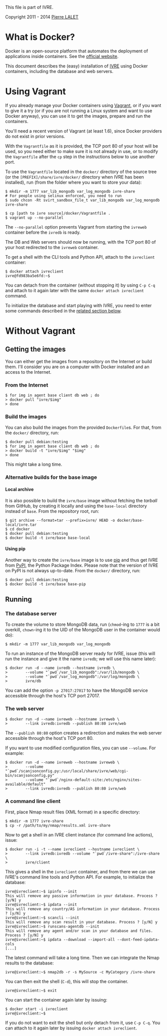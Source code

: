 This file is part of IVRE.

Copyright 2011 - 2014 [Pierre LALET](mailto:pierre.lalet@cea.fr)

# What is Docker? #

Docker is an open-source platform that automates the deployment of
applications inside containers. See the [official
website](http://www.docker.com/).

This document describes the (easy) installation of [IVRE](README.md)
using Docker containers, including the database and web servers.

# Using Vagrant #

If you already manage your Docker containers using
[Vagrant](https://www.vagrantup.com/), or if you want to give it a try
(or if you are not running a Linux system and want to use Docker
anyway), you can use it to get the images, prepare and run the
containers.

You'll need a recent version of Vagrant (at least 1.6), since Docker
providers do not exist in prior versions.

With the `Vagrantfile` as it is provided, the TCP port 80 of your host
will be used, so you need either to make sure it is not already in
use, or to modify the `Vagrantfile` after the `cp` step in the
instructions below to use another port.

To use the `Vagrantfile` located in the `docker/` directory of the
source tree (or the `[PREFIX]/share/ivre/docker/` directory when IVRE
has been installed), run (from the folder where you want to store your
data):

    $ mkdir -m 1777 var_lib_mongodb var_log_mongodb ivre-share
    # For people using selinux enforced, you need to run
    $ sudo chcon -Rt svirt_sandbox_file_t var_lib_mongodb var_log_mongodb ivre-share
    
    $ cp [path to ivre source]/docker/Vagrantfile .
    $ vagrant up --no-parallel

The `--no-parallel` option prevents Vagrant from starting the
`ivreweb` container before the `ivredb` is ready.

The DB and Web servers should now be running, with the TCP port 80 of
your host redirected to the `ivreweb` container.

To get a shell with the CLI tools and Python API, attach to the
`ivreclient` container:

    $ docker attach ivreclient
    ivre@fd983ba5e6fd:~$

You can detach from the container (without stopping it) by using `C-p
C-q` and attach to it again later with the same `docker attach
ivreclient` command.

To initialize the database and start playing with IVRE, you need to
enter some commands described in the
[related section below](#a-command-line-client).

# Without Vagrant #

## Getting the images ##

You can either get the images from a repository on the Internet or
build them. I'll consider you are on a computer with Docker installed
and an access to the Internet.

### From the Internet ###

    $ for img in agent base client db web ; do
    > docker pull "ivre/$img"
    > done

### Build the images ###

You can also build the images from the provided `Dockerfile`s. For
that, from the `docker/` directory, run:

    $ docker pull debian:testing
    $ for img in agent base client db web ; do
    > docker build -t "ivre/$img" "$img"
    > done

This might take a long time.

### Alternative builds for the base image ###

#### Local archive ####

It is also possible to build the `ivre/base` image without fetching
the *tarball* from GitHub, by creating it locally and using the
`base-local` directory instead of `base`. From the repository root,
run:

    $ git archive --format=tar --prefix=ivre/ HEAD -o docker/base-local/ivre.tar
    $ cd docker
    $ docker pull debian:testing
    $ docker build -t ivre/base base-local

#### Using pip ####

Another way to create the `ivre/base` image is to use
[pip](https://pypi.python.org/pypi/pip) and thus get IVRE from
[PyPI](https://pypi.python.org), the Python Package Index. Please note
that the version of IVRE on PyPI is not always up-to-date. From the
`docker/` directory, run:

    $ docker pull debian:testing
    $ docker build -t ivre/base base-pip

## Running ##

### The database server ###

To create the volume to store MongoDB data, run (`chmod`-ing to `1777`
is a bit overkill, `chown`-ing it to the UID of the MongoDB user in
the container would do):

    $ mkdir -m 1777 var_lib_mongodb var_log_mongodb

To run an instance of the MongoDB server ready for IVRE, issue (this
will run the instance and give it the name `ivredb`; we will use this
name later):

    $ docker run -d --name ivredb --hostname ivredb \
    >        --volume "`pwd`/var_lib_mongodb":/var/lib/mongodb \
    >        --volume "`pwd`/var_log_mongodb":/var/log/mongodb \
    >        ivre/db

You can add the option `-p 27017:27017` to have the MongoDB service
accessible through the host's TCP port 27017.

### The web server ###

    $ docker run -d --name ivreweb --hostname ivreweb \
    >        --link ivredb:ivredb --publish 80:80 ivre/web

The `--publish 80:80` option creates a redirection and makes the web
server accessible through the host's TCP port 80.

If you want to use modified configuration files, you can use
`--volume`. For example:

    $ docker run -d --name ivreweb --hostname ivreweb \
    >        --volume "`pwd`/scanjsonconfig.py:/usr/local/share/ivre/web/cgi-bin/scanjsonconfig.py"
    >        --volume "`pwd`/nginx-default-site:/etc/nginx/sites-available/default"
    >        --link ivredb:ivredb --publish 80:80 ivre/web

### A command line client ###

First, place Nmap result files (XML format) in a specific directory:

    $ mkdir -m 1777 ivre-share
    $ cp -r /path/to/my/nmap/results.xml ivre-share

Now to get a shell in an IVRE client instance (for command line
actions), issue:

    $ docker run -i -t --name ivreclient --hostname ivreclient \
    >        --link ivredb:ivredb --volume "`pwd`/ivre-share":/ivre-share \
    >        ivre/client

This gives a shell in the `ivreclient` container, and from there we
can use IVRE's command line tools and Python API. For example, to
initialize the database:

    ivre@ivreclient:~$ ipinfo --init
    This will remove any passive information in your database. Process ? [y/N] y
    ivre@ivreclient:~$ ipdata --init
    This will remove any country/AS information in your database. Process ? [y/N] y
    ivre@ivreclient:~$ scancli --init
    This will remove any scan result in your database. Process ? [y/N] y
    ivre@ivreclient:~$ runscans-agentdb --init
    This will remove any agent and/or scan in your database and files. Process ? [y/N] y
    ivre@ivreclient:~$ ipdata --download --import-all --dont-feed-ipdata-cols
    [...]

The latest command will take a long time. Then we can integrate the
Nmap results to the database:

    ivre@ivreclient:~$ nmap2db -r -s MySource -c MyCategory /ivre-share

You can then exit the shell (`C-d`), this will stop the
container.

    ivre@ivreclient:~$ exit

You can start the container again later by issuing:

    $ docker start -i ivreclient
    ivre@ivreclient:~$

If you do not want to exit the shell but only detach from it, use `C-p
C-q`. You can attach to it again later by issuing `docker attach
ivreclient`.
